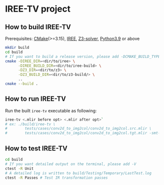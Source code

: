 # IREE-TV project

## How to build IREE-TV
Prerequisites: [CMake](https://cmake.org/download/)(>=3.15),
[IREE](https://github.com/google/iree),
[Z3-solver](https://github.com/Z3Prover/z3),
[Python3.9](https://www.python.org/downloads/) or above

```bash
mkdir build
cd build
# If you want to build a release version, please add -DCMAKE_BUILD_TYPE=RELEASE
cmake -DIREE_DIR=<dir/to/iree> \
      -DIREE_BUILD_DIR=<dir/to/iree-build> \
      -DZ3_DIR=<dir/to/z3> \
      -DZ3_BUILD_DIR=<dir/to/z3-build/> \
      ..
cmake --build .
```

## How to run IREE-TV
Run the built `iree-tv` executable as following:
```bash
iree-tv <.mlir before opt> <.mlir after opt>`
# ex: ./build/iree-tv \
#        tests/cases/conv2d_to_img2col/conv2d_to_img2col.src.mlir \
#        tests/cases/conv2d_to_img2col/conv2d_to_img2col.tgt.mlir -smt-to=5000
```

## How to test IREE-TV
```bash
cd build
# If you want detailed output on the terminal, please add -V
ctest -R Unit
# A detailed log is written to build/Testing/Temporary/LastTest.log
ctest -R Passes # Test IR transformation passes
```
